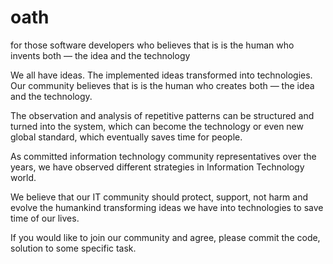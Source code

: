 # oath
for those software developers who believes that is is the human who invents both — the idea and the technology

We all have ideas. The implemented ideas transformed into technologies.  
Our community believes that is is the human who creates both — the idea and the technology.

The observation and analysis of repetitive patterns can be structured and turned into the system, which can become the technology or even new global standard, which eventually saves time for people.

As committed information technology community representatives over the years, we have observed different strategies in Information Technology world.

We believe that our IT community should protect, support, not harm and evolve the humankind transforming ideas we have into technologies to save time of our lives.

If you would like to join our community and agree, please commit the code, solution to some specific task.
